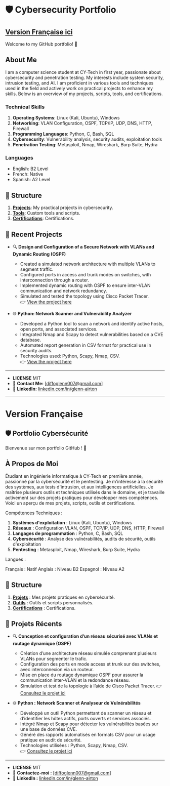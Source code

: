 # 🛡️ Cybersecurity Portfolio

## [Version Française ici](#version-française)

Welcome to my GitHub portfolio! 👋  

## About Me
I am a computer science student at CY-Tech in first year, passionate about cybersecurity and penetration testing. My interests include system security, intrusion testing, and AI. I am proficient in various tools and techniques used in the field and actively work on practical projects to enhance my skills. Below is an overview of my projects, scripts, tools, and certifications.

### Technical Skills

1. **Operating Systems**: Linux (Kali, Ubuntu), Windows  
2. **Networking**: VLAN Configuration, OSPF, TCP/IP, UDP, DNS, HTTP, Firewall  
3. **Programming Languages**: Python, C, Bash, SQL  
4. **Cybersecurity**: Vulnerability analysis, security audits, exploitation tools  
5. **Penetration Testing**: Metasploit, Nmap, Wireshark, Burp Suite, Hydra  

### Languages

- English: B2 Level  
- French: Native  
- Spanish: A2 Level  

## 📂 Structure

1. **[Projects](./Projects/README.md)**: My practical projects in cybersecurity.  
2. **[Tools](./Tools/README.md)**: Custom tools and scripts.  
3. **[Certifications](./Certifications/README.md)**: Certifications.

## 🚀 Recent Projects

- 🔍 **Design and Configuration of a Secure Network with VLANs and Dynamic Routing (OSPF)**  
  - Created a simulated network architecture with multiple VLANs to segment traffic.  
  - Configured ports in access and trunk modes on switches, with interconnection through a router.  
  - Implemented dynamic routing with OSPF to ensure inter-VLAN communication and network redundancy.  
  - Simulated and tested the topology using Cisco Packet Tracer.  
  👉 [View the project here](Projects/OSPF_Network.md)

- 🌐 **Python: Network Scanner and Vulnerability Analyzer**  
  - Developed a Python tool to scan a network and identify active hosts, open ports, and associated services.  
  - Integrated Nmap and Scapy to detect vulnerabilities based on a CVE database.  
  - Automated report generation in CSV format for practical use in security audits.  
  - Technologies used: Python, Scapy, Nmap, CSV.  
  👉 [View the project here](Projects/Python_Network_Scanner.md)

---
- **LICENSE** MIT
- 📧 **Contact Me:** [diffoglenn007@gmail.com]  
- 🔗 **LinkedIn:** [linkedin.com/in/glenn-airton](https://linkedin.com/in/glenn-airton)  

---

# Version Française

## 🛡️ Portfolio Cybersécurité

Bienvenue sur mon portfolio GitHub ! 👋  
## À Propos de Moi
Étudiant en ingénierie informatique à CY-Tech en première année, passionné par la cybersécurité et le pentesting. Je m'intéresse à la sécurité des systèmes, aux tests d'intrusion, et aux intelligences artificielles. Je maîtrise plusieurs outils et techniques utilisés dans le domaine, et je travaille activement sur des projets pratiques pour développer mes compétences. Voici un aperçu de mes projets, scripts, outils et certifications.

Compétences Techniques :

1. **Systèmes d'exploitation** : Linux (Kali, Ubuntu), Windows
2. **Réseaux** : Configuration VLAN, OSPF, TCP/IP, UDP, DNS, HTTP, Firewall
3. **Langages de programmation** : Python, C, Bash, SQL
4. **Cybersécurité** : Analyse des vulnérabilités, audits de sécurité, outils d'exploitation
5. **Pentesting** : Metasploit, Nmap, Wireshark, Burp Suite, Hydra

Langues :

Français : Natif
Anglais : Niveau B2
Espagnol : Niveau A2 


## 📂 Structure
1. **[Projets](./Projets/README.md#projets)** : Mes projets pratiques en cybersécurité.
2. **[Outils](./Tools/README.md/#outils)** : Outils et scripts personnalisés.
3. **[Certifications](./Certifications/README.md#version-française)** : Certifications.


## 🚀 Projets Récents
- 🔍 **Conception et configuration d’un réseau sécurisé avec VLANs et routage dynamique (OSPF)**  
  - Création d’une architecture réseau simulée comprenant plusieurs VLANs pour segmenter le trafic.
  - Configuration des ports en mode access et trunk sur des switches, avec interconnexion via un routeur.
  - Mise en place du routage dynamique OSPF pour assurer la communication inter-VLAN et la redondance réseau.
  - Simulation et test de la topologie à l’aide de Cisco Packet Tracer.
  👉 [Consultez le projet ici](Projects/OSPF_Network.md#version-française)

- 🌐 **Python : Network Scanner et Analyseur de Vulnérabilités**  
   - Développé un outil Python permettant de scanner un réseau et d’identifier les hôtes actifs, ports ouverts et services associés.
   - Intégré Nmap et Scapy pour détecter les vulnérabilités basées sur une base de données CVE.
   - Généré des rapports automatisés en formats CSV pour un usage pratique en audit de sécurité.
   - Technologies utilisées : Python, Scapy, Nmap, CSV.  
  👉 [Consultez le projet ici](Projects/Python_Network_Scanner.md#scanner-de-vulnérabilités-réseau)

---
- **LICENSE** MIT
- 📧 **Contactez-moi :** [diffoglenn007@gmail.com]  
- 🔗 **LinkedIn :** [linkedin.com/in/glenn-airton](https://linkedin.com/in/glenn-airton)  

